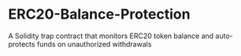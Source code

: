 # ERC20-Balance-Protection
A Solidity trap contract that monitors ERC20 token balance and auto-protects funds on unauthorized withdrawals
